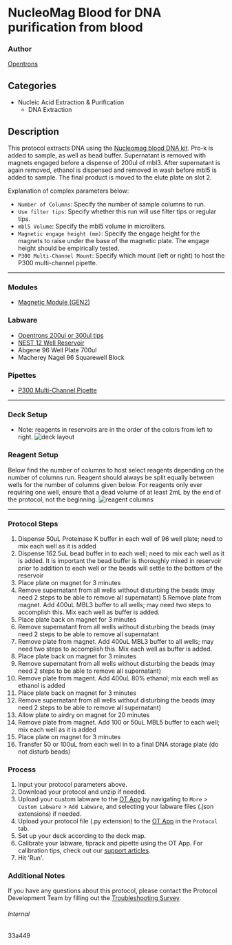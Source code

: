 # NucleoMag Blood for DNA purification from blood

### Author
[Opentrons](https://opentrons.com/)


## Categories
* Nucleic Acid Extraction & Purification
	* DNA Extraction

## Description
This protocol extracts DNA using the [Nucleomag blood DNA kit](https://www.mn-net.com/us/nucleomag-blood-200-l-for-dna-purification-from-blood-744501.4). Pro-k is added to sample, as well as bead buffer. Supernatant is removed with magnets engaged before a dispense of 200ul of mbl3. After supernatant is again removed, ethanol is dispensed and removed in wash before mbl5 is added to sample. The final product is moved to the elute plate on slot 2.

Explanation of complex parameters below:
* `Number of Columns`: Specify the number of sample columns to run.
* `Use filter tips`: Specify whether this run will use filter tips or regular tips.
* `mbl5 Volume`: Specify the mbl5 volume in microliters.
* `Magnetic engage height (mm)`: Specify the engage height for the magnets to raise under the base of the magnetic plate. The engage height should be empirically tested.
* `P300 Multi-Channel Mount`: Specify which mount (left or right) to host the P300 multi-channel pipette.



---

### Modules
* [Magnetic Module (GEN2)](https://shop.opentrons.com/collections/hardware-modules/products/magdeck)


### Labware
* [Opentrons 200ul or 300ul tips](https://shop.opentrons.com/universal-filter-tips/)
* [NEST 12 Well Reservoir](https://shop.opentrons.com/verified-labware/well-reservoirs/)
* Abgene 96 Well Plate 700ul
* Macherey Nagel 96 Squarewell Block

### Pipettes
* [P300 Multi-Channel Pipette](https://opentrons.com/pipettes/)

---

### Deck Setup
* Note: reagents in reservoirs are in the order of the colors from left to right.
![deck layout](https://opentrons-protocol-library-website.s3.amazonaws.com/custom-README-images/33a449/Screen+Shot+2022-02-03+at+9.02.45+AM.png)



### Reagent Setup
Below find the number of columns to host select reagents depending on the number of columns run. Reagent should always be split equally between wells for the number of columns given below. For reagents only ever requiring one well, ensure that a dead volume of at least 2mL by the end of the protocol, not the beginning.
![reagent columns](https://opentrons-protocol-library-website.s3.amazonaws.com/custom-README-images/33a449/Screen+Shot+2022-02-03+at+9.05.23+AM.png)

---

### Protocol Steps
1. Dispense 50uL Proteinase K buffer in each well of 96 well plate; need to mix each well as it is added
2. Dispense 162.5uL bead buffer in to each well; need to mix each well as it is added. It is important the bead buffer is thoroughly mixed in reservoir prior to addition to each well or the beads will settle to the bottom of the reservoir
3. Place plate on magnet for 3 minutes
4. Remove supernatant from all wells without disturbing the beads (may need 2 steps to be able to remove all supernatant)
5.Remove plate from magnet. Add 400uL MBL3 buffer to all wells; may need two steps to accomplish this. Mix each well as buffer is added.
6. Place plate back on magnet for 3 minutes
7. Remove supernatant from all wells without disturbing the beads (may need 2 steps to be able to remove all supernatant
8. Remove plate from magnet. Add 400uL MBL3 buffer to all wells; may need two steps to accomplish this. Mix each well as buffer is added.
9. Place plate back on magnet for 3 minutes
10. Remove supernatant from all wells without disturbing the beads (may need 2 steps to be able to remove all supernatant)
11. Remove plate from magent. Add 400uL 80% ethanol; mix each well as ethanol is added
12. Place plate back on magnet for 3 minutes
13. Remove supernatant from all wells without disturbing the beads (may need 2 steps to be able to remove all supernatant)
14. Allow plate to airdry on magnet for 20 minutes
15. Remove plate from magnet. Add 100 or 50uL MBL5 buffer to each well; mix each well as it is added
16. Place plate on magnet for 3 minutes
17. Transfer 50 or 100uL from each well in to a final DNA storage plate (do not disturb beads)

### Process
1. Input your protocol parameters above.
2. Download your protocol and unzip if needed.
3. Upload your custom labware to the [OT App](https://opentrons.com/ot-app) by navigating to `More` > `Custom Labware` > `Add Labware`, and selecting your labware files (.json extensions) if needed.
4. Upload your protocol file (.py extension) to the [OT App](https://opentrons.com/ot-app) in the `Protocol` tab.
5. Set up your deck according to the deck map.
6. Calibrate your labware, tiprack and pipette using the OT App. For calibration tips, check out our [support articles](https://support.opentrons.com/en/collections/1559720-guide-for-getting-started-with-the-ot-2).
7. Hit 'Run'.

### Additional Notes
If you have any questions about this protocol, please contact the Protocol Development Team by filling out the [Troubleshooting Survey](https://protocol-troubleshooting.paperform.co/).

###### Internal
33a449
